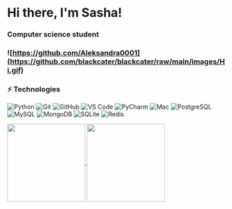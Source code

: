 # Hi there, I'm Sasha!
### Computer science student 
### ![https://github.com/Aleksandra0001](https://github.com/blackcater/blackcater/raw/main/images/Hi.gif) 



### ⚡ Technologies
![Python](https://img.shields.io/badge/python-3670A0?style=plastic&logo=python&logoColor=ffdd54)
![Git](https://img.shields.io/badge/-Git-black?style=plastic&logo=git)
![GitHub](https://img.shields.io/badge/-GitHub-181717?style=plastic&logo=github)
![VS Code](https://img.shields.io/badge/-VS%20Code-007ACC?style=plastic&logo=visual-studio-code)
![PyCharm](https://img.shields.io/badge/pycharm-143?style=plastic&logo=pycharm&logoColor=black&color=black&labelColor=green)
![Mac](https://img.shields.io/badge/mac%20os-000000?style=plastic&logo=plastic&logoColor=white)
![PostgreSQL](https://img.shields.io/badge/PostgreSQL-316192?style=plastic&logo=plastic&logoColor=white)
![MySQL](https://img.shields.io/badge/MySQL-00000F?style=plastic&logo=mysql&logoColor=white)
![MongoDB](https://img.shields.io/badge/MongoDB-4EA94B?style=plastic&logo=mongodb&logoColor=white)
![SQLite](https://img.shields.io/badge/SQLite-07405E?style=plastic&logo=sqlite&logoColor=white)
![Redis](https://img.shields.io/badge/redis-%23DD0031.svg?&style=plastic&logo=redis&logoColor=white)
<!-- **:chart_with_upwards_trend: My GitHub Stats** -->


<a href="https://github.com/Aleksandra0001">
  <img align="center" height="180em" src="https://github-readme-stats.vercel.app/api?username=Aleksandra0001&show_icons=true&hide_border=true&&count_private=true&include_all_commits=true&theme=merko" />
</a>
<a href="https://github.com/Aleksandra0001">
  <img align="center" height="180em" src="https://github-readme-stats.vercel.app/api/top-langs/?username=Aleksandra0001&langs_count=8&layout=compact" />
</a>

